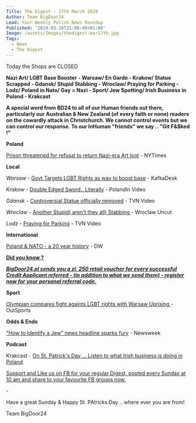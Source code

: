 ```yaml
---
Title: The Digest - 17th March 2019
Author: Team BigDoor24
Lead: Your Weekly Polish News Roundup
Published: '2019-03-16T21:06:40+01:00'
Image: /assets/Images/thedigest-mar17th.jpg
Tags:
  - News
  - The Digest
---
```

Today the Shops are CLOSED

**Nazi Art/ LGBT Base Booster - Warsaw/ En Garde - Krakow/ Statue Scrapped - Gdansk/ Stupid Stabbing - Wroclaw/ Praying for Parking - Lodz/ Poland in Nato/ Gay = Nazi - Sport/ Jew Spotting/ Irish Business in Poland - Krakcast**

**A special word from BD24 to all of our Human friends out there, particularly our Australian & New Zealand (of every faith or none) readers on the cowardly attack in Christchurch. We cannot control events but we can control our response. To our InHuman "friends" we say .. "Git F&$ked !"**

**Poland**

[Prison threatened for refusal to return Nazi-era Art loot](https://www.nytimes.com/2019/03/15/arts/design/nazi-looted-art-girl-with-a-dove-poland.html) - NYTimes

**Local**

_Warsaw_ - [Govt Targets LGBT Rights as way to boost base](https://kafkadesk.org/2019/03/15/polands-ruling-party-targets-lgbt-community-to-electrify-voters/) - KafkaDesk 

_Krakow_ - [Double Edged Sword.. Literally](https://polandin.com/41763082/historical-find-has-double-edge-for-unlucky-finder) - PolandIn Video

_Gdansk_ - [Controversial Statue officially removed](https://www.tvn24.pl/tvn24-news-in-english,157,m/gdansk-monument-to-priest-jankowski-accused-of-paedophilia-removed,917715.html) - TVN Video

_Wroclaw_ - [Another Stupid( aren't they all) Stabbing ](http://wroclawuncut.com/2019/03/12/galeria-dominikanska-stabbing-latest-info/)- Wroclaw Uncut

_Lodz_ - [Praying for Parking](https://www.tvn24.pl/tvn24-news-in-english,157,m/church-in-lodz-offers-drivers-chance-to-pay-for-parking-with-prayers,917467.html) - TVN Video

**International**

[Poland & NATO - a 20 year history](https://www.dw.com/en/after-20-years-in-nato-poland-still-eager-to-please/a-47862839) - DW 

[**Did you know ?**](https://bigdoor24.pl/)

[_**BigDoor24.pl sends you a zl. 250 retail voucher for every successful Credit Applicant referred - (in addition to what we send them) - register now for your personal referral code.**_](https://bigdoor24.pl/)

**Sport**

[Olympian compares fight againts LGBT rights with Warsaw Uprising ](https://www.outsports.com/2019/3/11/18257838/polish-olympian-zofia-klepackaopposes-lgbt-rights-warsaw-uprising-nazis)- OutSports

**Odds & Ends**

["How to Identify a Jew" news headline sparks fury](https://www.newsweek.com/poland-anti-semitism-newspaper-jews-how-spot-only-poland-racism-neo-nazi-1362406) - Newsweek

**Podcast**

Krakcast - [On St. Patrick's Day ... Listen to what Irish  business is doing in Poland](https://www.krakcast.pl/e/enterprise-ireland-interview/)

[Support and Like us on FB for your regular Digest, posted every Sunday at 10 am and share to your favourite FB groups now.](https://www.facebook.com/bigdoor24/)

<div class="sharethis-inline-share-buttons"></div>

\-

Have a great Sunday & Happy St. PAtricks Day .. where ever you are from!

Team BigDoor24
